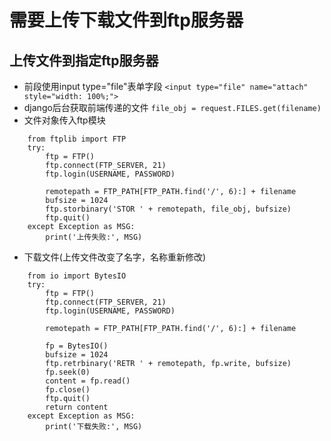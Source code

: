 # 需要上传下载文件到ftp服务器  

## 上传文件到指定ftp服务器  
* 前段使用input type="file"表单字段  `<input type="file" name="attach" style="width: 100%;"> `  
* django后台获取前端传递的文件  `file_obj = request.FILES.get(filename)`  
* 文件对象传入ftp模块  
```  
    from ftplib import FTP  
    try:  
        ftp = FTP()  
        ftp.connect(FTP_SERVER, 21)  
        ftp.login(USERNAME, PASSWORD)  

        remotepath = FTP_PATH[FTP_PATH.find('/', 6):] + filename  
        bufsize = 1024  
        ftp.storbinary('STOR ' + remotepath, file_obj, bufsize)  
        ftp.quit()  
    except Exception as MSG:  
        print('上传失败:', MSG)  
```  
* 下载文件(上传文件改变了名字，名称重新修改)  
```  
    from io import BytesIO
    try:
        ftp = FTP()
        ftp.connect(FTP_SERVER, 21)
        ftp.login(USERNAME, PASSWORD)

        remotepath = FTP_PATH[FTP_PATH.find('/', 6):] + filename

        fp = BytesIO()
        bufsize = 1024
        ftp.retrbinary('RETR ' + remotepath, fp.write, bufsize)
        fp.seek(0)
        content = fp.read()
        fp.close()
        ftp.quit()
        return content
    except Exception as MSG:
        print('下载失败:', MSG)
```
